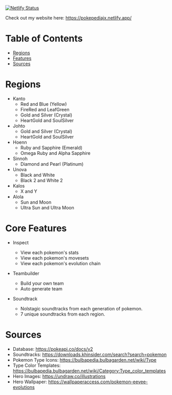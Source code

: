 [![Netlify Status](https://api.netlify.com/api/v1/badges/42d1f3ff-d0fa-47d2-801b-9f0209010f44/deploy-status)](https://app.netlify.com/sites/pokepediajx/deploys)

Check out my website here: https://pokepediajx.netlify.app/

# Table of Contents
* [Regions](#regions)
* [Features](#features)
* [Sources](#sources)

# Regions <a name="regions"></a>

* Kanto 
   * Red and Blue (Yellow)
   * FireRed and LeafGreen
   * Gold and Silver (Crystal)
   * HeartGold and SoulSilver
* Johto
   * Gold and Silver (Crystal)
   * HeartGold and SoulSilver
* Hoenn
   * Ruby and Sapphire (Emerald)
   * Omega Ruby and Alpha Sapphire
* Sinnoh
   * Diamond and Pearl (Platinum)
* Unova
   * Black and White
   * Black 2 and White 2 
* Kalos
   * X and Y
* Alola
   * Sun and Moon
   * Ultra Sun and Ultra Moon

# Core Features <a name="features"></a>

* Inspect 
    * View each pokemon's stats
    * View each pokemon's movesets
    * View each pokemon's evolution chain

* Teambuilder
    * Build your own team
    * Auto generate team

* Soundtrack
    * Nolstagic soundtracks from each generation of pokemon.
    * 7 unique soundtracks from each region.

# Sources <a name="sources"></a>
* Database: https://pokeapi.co/docs/v2
* Soundtracks: https://downloads.khinsider.com/search?search=pokemon
* Pokemon Type Icons: https://bulbapedia.bulbagarden.net/wiki/Type
* Type Color Templates: https://bulbapedia.bulbagarden.net/wiki/Category:Type_color_templates
* Hero Images: https://undraw.co/illustrations
* Hero Wallpaper: https://wallpaperaccess.com/pokemon-eevee-evolutions